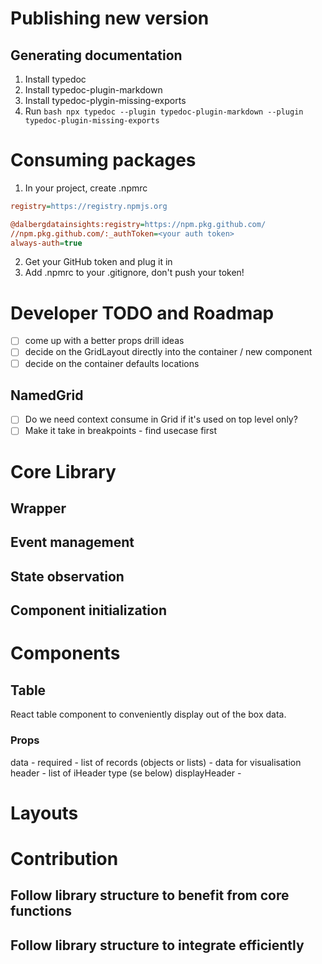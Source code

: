 # Publishing new version

## Generating documentation

1. Install typedoc
2. Install typedoc-plugin-markdown
3. Install typedoc-plygin-missing-exports
4. Run `bash npx typedoc --plugin typedoc-plugin-markdown --plugin typedoc-plugin-missing-exports`

# Consuming packages

1. In your project, create .npmrc

```ini
registry=https://registry.npmjs.org

@dalbergdatainsights:registry=https://npm.pkg.github.com/
//npm.pkg.github.com/:_authToken=<your auth token>
always-auth=true
```

2. Get your GitHub token and plug it in
3. Add .npmrc to your .gitignore, don't push your token!

# Developer TODO and Roadmap

- [ ] come up with a better props drill ideas
- [ ] decide on the GridLayout directly into the container / new component
- [ ] decide on the container defaults locations

## NamedGrid

- [ ] Do we need context consume in Grid if it's used on top level only?
- [ ] Make it take in breakpoints - find usecase first

# Core Library

## Wrapper

## Event management

## State observation

## Component initialization

# Components

## Table

React table component to conveniently display out of the box data.

### Props

data - required - list of records (objects or lists) - data for visualisation
header - list of iHeader type (se below)
displayHeader -

# Layouts

# Contribution

## Follow library structure to benefit from core functions

## Follow library structure to integrate efficiently
